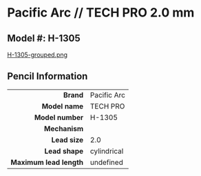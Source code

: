 # Pacific Arc // TECH PRO 2.0 mm

## Model #: H-1305

[H-1305-grouped.png](H-1305-grouped.png)

## Pencil Information

|     |     |
| ---: | :--- |
| **Brand** | Pacific Arc |
| **Model name** | TECH PRO |
| **Model number** | H-1305 |
| **Mechanism** |  |
| **Lead size** | 2.0 |
| **Lead shape** | cylindrical |
| **Maximum lead length** | undefined |
